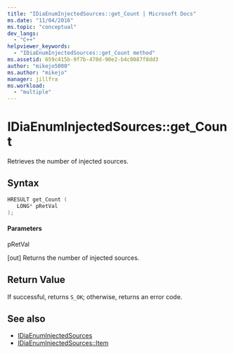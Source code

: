```yaml
---
title: "IDiaEnumInjectedSources::get_Count | Microsoft Docs"
ms.date: "11/04/2016"
ms.topic: "conceptual"
dev_langs:
  - "C++"
helpviewer_keywords:
  - "IDiaEnumInjectedSources::get_Count method"
ms.assetid: 659c415b-9f7b-470d-90e2-b4c0087f8dd3
author: "mikejo5000"
ms.author: "mikejo"
manager: jillfra
ms.workload:
  - "multiple"
---
```

# IDiaEnumInjectedSources::get_Count
Retrieves the number of injected sources.

## Syntax

```C++
HRESULT get_Count ( 
   LONG* pRetVal
);
```

#### Parameters
 pRetVal

[out] Returns the number of injected sources.

## Return Value
 If successful, returns `S_OK`; otherwise, returns an error code.

## See also
- [IDiaEnumInjectedSources](../../debugger/debug-interface-access/idiaenuminjectedsources.md)
- [IDiaEnumInjectedSources::Item](../../debugger/debug-interface-access/idiaenuminjectedsources-item.md)